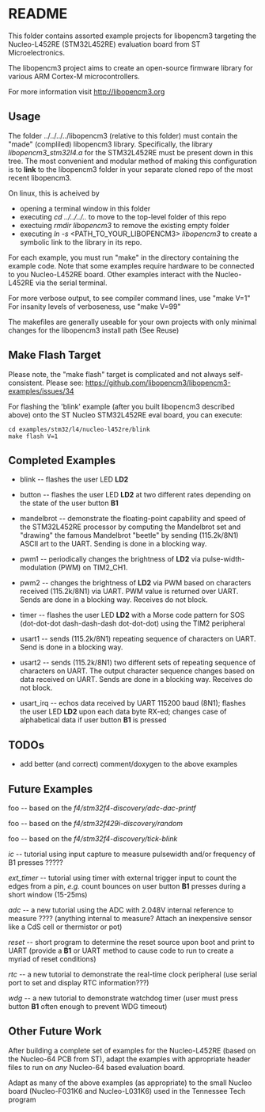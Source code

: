 # README

This folder contains assorted example projects for libopencm3 targeting
the Nucleo-L452RE (STM32L452RE) evaluation board from ST Microelectronics.

The libopencm3 project aims to create an open-source firmware library for
various ARM Cortex-M microcontrollers.

For more information visit http://libopencm3.org


## Usage

The folder ../../../../libopencm3 (relative to this folder) must
contain the "made" (compliled) libopencm3 library.  Specifically,
the library *libopencm3_stm32l4.a* for the STM32L452RE
must be present down in this tree.  The most
convenient and modular method of making this configuration is
to **link** to the libopencm3 folder in your separate cloned
repo of the most recent libopencm3.

On linux, this is acheived by

  * opening a terminal window in this folder
  * executing *cd ../../../..* to move to the top-level folder
    of this repo
  * exectuing *rmdir libopencm3* to remove the existing empty folder
  * executing *ln -s* <PATH_TO_YOUR_LIBOPENCM3> *libopencm3* to create
    a symbolic link to the library in its repo.

For each example, you must run "make" in the directory containing
the example code.  Note that some examples require hardware to be
connected to you Nucleo-L452RE board.  Other examples interact with
the Nucleo-L452RE via the serial terminal.

For more verbose output, to see compiler command lines, use "make V=1"
For insanity levels of verboseness, use "make V=99"

The makefiles are generally useable for your own projects with
only minimal changes for the libopencm3 install path (See Reuse)

## Make Flash Target

Please note, the "make flash" target is complicated and
not always self-consistent.
Please see: https://github.com/libopencm3/libopencm3-examples/issues/34

For flashing the 'blink' example (after you built libopencm3 described
above) onto the ST Nucleo STM32L452RE eval board, you can execute:

    cd examples/stm32/l4/nucleo-l452re/blink
    make flash V=1

## Completed Examples

  * blink -- flashes the user LED **LD2**

  * button -- flashes the user LED **LD2** at two
    different rates depending on the state of the user
    button **B1**

  * mandelbrot -- demonstrate the floating-point capability and speed
    of the STM32L452RE processor by computing the Mandelbrot set
    and "drawing" the famous Mandelbrot "beetle" by sending
    (115.2k/8N1) ASCII art to the UART.
    Sending is done in a blocking way.

  * pwm1 -- periodically changes the brightness of **LD2**
    via pulse-width-modulation (PWM) on TIM2_CH1.

  * pwm2 -- changes the brightness of **LD2** via PWM
    based on characters received (115.2k/8N1) via UART.
    PWM value is returned over UART.
	Sends are done in a blocking way.
    Receives do not block.

  * timer -- flashes the user LED **LD2** with a Morse code
    pattern for SOS (dot-dot-dot dash-dash-dash dot-dot-dot)
    using the TIM2 peripheral

  * usart1 -- sends (115.2k/8N1) repeating sequence of characters
    on UART.  Send is done in a blocking way.

  * usart2 -- sends (115.2k/8N1) two different sets of
    repeating sequence of characters on UART.
    The output character sequence changes based on data
    received on UART. Sends are done in a blocking way.
    Receives do not block.

  * usart_irq -- echos data received by UART 115200 baud (8N1);
    flashes the user LED **LD2** upon each data byte RX-ed;
    changes case of alphabetical data if user button **B1** is pressed

## TODOs

  * add better (and correct) comment/doxygen to the above examples


## Future Examples

foo -- based on the *f4/stm32f4-discovery/adc-dac-printf*

foo -- based on the *f4/stm32f429i-discovery/random*

foo -- based on the *f4/stm32f4-discovery/tick-blink*

*ic* -- tutorial using input capture to measure
pulsewidth and/or frequency of B1 presses ?????

*ext_timer* -- tutorial using timer with external trigger input
to count the edges from a pin, *e.g.* count bounces on user
button **B1** presses during a short window (15-25ms)

*adc* -- a new tutorial using the ADC with 2.048V internal reference
to measure ???? (anything internal to measure? Attach an inexpensive
sensor like a CdS cell or thermistor or pot)

*reset* -- short program to determine the reset source upon boot and
print to UART (provide a **B1** or UART method to cause code to run
to create a myriad of reset conditions)

*rtc* -- a new tutorial to demonstrate the real-time clock peripheral
(use serial port to set and display RTC information???)

*wdg* -- a new tutorial to demonstrate watchdog timer (user must press
button **B1** often enough to prevent WDG timeout)

## Other Future Work

After building a complete set of examples for the Nucleo-L452RE
(based on the Nucleo-64 PCB from ST), adapt the examples with
appropriate header files to run on *any* Nucleo-64 based evaluation
board.

Adapt as many of the above examples (as appropriate) to the small
Nucleo board (Nucleo-F031K6 and Nucleo-L031K6) used in the
Tennessee Tech program 
